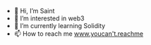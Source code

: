 - 👋 Hi, I’m Saint
- 👀 I’m interested in web3
- 🌱 I’m currently learning Solidity
- 📫 How to reach me www.youcan't.reachme

<!---
sendfromit/sendfromit is a ✨ special ✨ repository because its `README.md` (this file) appears on your GitHub profile.
You can click the Preview link to take a look at your changes.
--->
